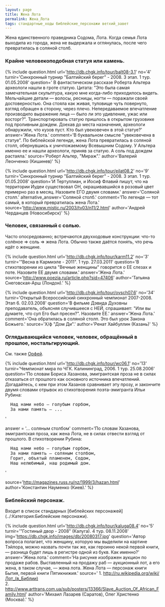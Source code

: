 ```yaml
---
layout: page
title: Жена Лота
permalink: Жена_Лота
tags: стандартные_ходы библейские_персонажи ветхий_завет
---
```

Жена единственного праведника Содома, Лота. Когда семья Лота выходила из города, жена не выдержала и оглянулась, после чего превратилась в соляной столб. 

### Крайне человекоподобная статуя или камень.  

{% include question.html
url='http://db.chgk.info/tour/balt08-3.1'
no='4'
turnir='Синхронный турнир "Балтийский берег" - 2008. 3 этап. 1 тур. 01.05.2008'
question=' В фантастическом рассказе Роберта Альтера археологи нашли в гроте статую. Цитата: "Это была самая замечательная скульптура, какую мне когда-либо приходилось видеть. Мельчайшие детали — волосы, ресницы, ногти — поражали своей достоверностью. Она стояла как живая, туловище чуть повернуто, взгляд обращен в сторону, через плечо. Непередаваемое впечатление производило выражение лица — было ли это удивление, ужас или восторг?". Транспортировать статую пришлось в открытом грузовике под проливным дождем. Доехав до места назначения, археологи обнаружили, что кузов пуст. Кто был увековечен в этой статуе?'
answer='Жена Лота.'
comment='В буквальном смысле "увековечена в статуе". По библейской легенде, жена Лота превратилась в соляной столп, обернувшись к уничтожаемому Всевышним Содому. У Альтера именно ее и нашли археологи, приняв за статую. А соль под дождем растаяла.'
source='Роберт Альтер, "Мираж".'
author='Валерий Леонченко (Кишинев)'
 %} 

{% include question.html
url='http://db.chgk.info/tour/eilat08.2'
no='9'
turnir='Синхронный турнир "Балтийский берег" - 2008. 3 этап. 1 тур. 01.05.2008'
question='И Тертуллиан, и Иосиф Флавий пишут, что на территории Иудеи существовал ОН, окрашивавшийся в розовый цвет примерно раз в месяц. Назовите ЕГО двумя словами.'
answer='Соляной столп.'
alternative_answer='Соляной столб.'
comment='По легенде — тот самый, в который превратилась жена Лота.'
source='http://www.mistic.ru/2003/tv03/n11/2.html'
author='Андрей Черданцев (Новосибирск)'
 %} 

### Человек, связанный с солью.  

Часто опосредованно; встречаются двухходовые конструкции: что-то солёное ⇒ соль ⇒ жена Лота. Обычно также даётся понять, что речь идёт о женщине. 

{% include question.html
url='http://db.chgk.info/tour/karm11.2'
no='3'
turnir='"Весна в Кармиэле - 2011". 1 тур. 27.03.2011'
question='В стихотворении из цикла "Вечные женщины" говорится о ЕЕ слезах и поте. Назовите ЕЕ двумя словами.'
answer='Жена Лота.'
source='http://www.poezia.ru/article.php?sid=47406'
author='Татьяна Снеговская-Арш (Лондон).'
 %} 

{% include question.html
url='http://db.chgk.info/tour/ovsch07.6'
no='34'
turnir='Открытый Всероссийский синхронный чемпионат 2007-2008. Этап 6. 02.03.2008'
question='В фильме Дэвида Духовны преподаватель, объясняя случившееся с НЕЙ, спрашивает: "Или вы думаете, что суп Его был пресен?". Назовите ЕЕ.'
answer='Жена Лота.'
comment='Она обратилась в соляной столп. Это был урок Закона Божьего.'
source='Х/ф "Дом Ди".'
author='Ренат Хайбуллин (Казань)'
 %} 

### Оглядывающийся человек, человек, обращённый в прошлое, ностальгирующий.  

См. также [Орфей](../Орфей). 

{% include question.html
url='http://db.chgk.info/tour/wc06.1'
no='13'
turnir='Чемпионат мира по ЧГК. Калининград, 2006. 1 тур. 25.08.2006'
question='По словам Бориса Хазанова, эмигрантская проза не в силах отказаться от прошлого как основного источника впечатлений. Догадайтесь, с кем при этом Хазанов сравнивает эту прозу, и закончите двумя словами отрывок из стихотворения поэта-эмигранта Ильи Рубина: 
<pre>
  Над нами небо — голубым горбом,
  За нами память — ...
</pre>'
answer = '... соляным столбом'
comment='По словам Хазанова, эмигрантская проза, как жена Лота, не в силах отвести взгляд от прошлого. В стихотворении Рубина: 
<pre>
  Над нами небо — голубым горбом, 
  За нами память — соляным столбом, 
  Горит, объятый пламенем, Содом, 
  Наш нелюбимый, наш родимый дом.
</pre>'
source='http://magazines.russ.ru/nz/1999/3/hazan.html'
author='Константин Науменко (Киев).'
%} 

### Библейский персонаж.  

Входит в список стандарных [библейских персонажей](../:Категория:Библейские персонажи). 

{% include question.html
url='http://db.chgk.info/tour/kaluga08.4'
no='5'
turnir='"Гостиный двор - 2008" (Калуга). 4 тур. 08.11.2008'
img='https://db.chgk.info/images/db/20080317.jpg'
question='Автор вопроса полагает, что женщину, которую мы выделили на картине Тэйлора, можно назвать почти так же, как героиню некой первой книги, — разница будет лишь в регистре одной из букв. Как именно?'
answer='Жена лота.'
comment='На рисунке изображен аукцион по продаже рабов. Выставленный на продажу раб — аукционный лот, а его жена, в таком случае, — жена лота. Жена Лота — персонаж книги Бытия, первой книги Пятикнижия.'
source=' 1. http://ru.wikipedia.org/wiki/Лот_(в_Библии) 
<br>    2. http://www.arttrans.com.ua/sub/posters/13366/Slave_Auction_Of_African_Family.html'
author='Михаил Лазарев (Саратов), Олег Христенко (Москва).'
 %} 

  